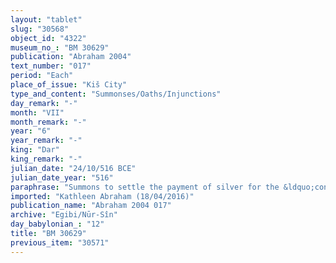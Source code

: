 ```yaml
---
layout: "tablet"
slug: "30568"
object_id: "4322"
museum_no_: "BM 30629"
publication: "Abraham 2004"
text_number: "017"
period: "Each"
place_of_issue: "Kiš City"
type_and_content: "Summonses/Oaths/Injunctions"
day_remark: "-"
month: "VII"
month_remark: "-"
year: "6"
year_remark: "-"
king: "Dar"
king_remark: "-"
julian_date: "24/10/516 BCE"
julian_date_year: "516"
paraphrase: "Summons to settle the payment of silver for the &ldquo;contribution of the archer&rdquo; (kind of service obligation?) with the head of the Egibi family.<br /> <strong>B</strong> should come (<em>alāku</em>) to Babylon on the 20<sup>th</sup> of Ta&scaron;rīt (VII) in order to reach an agreement with <strong>A</strong> (<em>itti PN dabābu, </em>lit. &quot;to argue a case&quot;). It concerns the silver, the &quot;gift&quot; of/for the archer (<em>qa&scaron;ti, </em>wr.&nbsp;<sup>l&uacute;</sup><em>qa&scaron;ti</em>) which <strong>A</strong> gave (<em>&scaron;a iddinu</em>, =paid?) to <strong>B</strong>. This type of contribution (<em>nidintu, </em>lit. &quot;gift&quot;)&nbsp;probably falls within the category of state service obligations. If <strong>B</strong> fails to come, he shall pay 1 mina of silver. Names of 3 witnesses and the scribe.<br /> <br /> <strong>A</strong>=Marduk-nāṣir-apli/Iddinaya//Egibi (=Marduk-nāṣir-apli/Itti-Marduk-balāṭu//Egibi);&nbsp;<strong>B</strong>=Gūzānu/Nab&ucirc;-zēru-lī&scaron;ir//Gahal"
imported: "Kathleen Abraham (18/04/2016)"
publication_name: "Abraham 2004 017"
archive: "Egibi/Nūr-Sîn"
day_babylonian_: "12"
title: "BM 30629"
previous_item: "30571"
---
```

